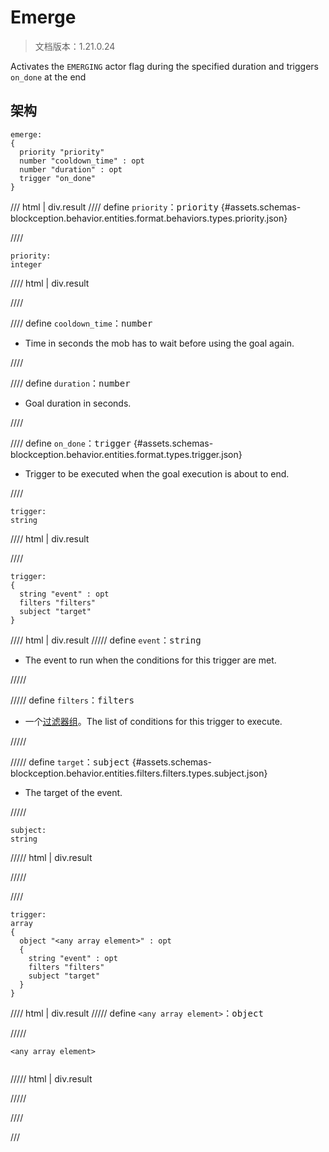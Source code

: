 # Emerge

> 文档版本：1.21.0.24

Activates the `EMERGING` actor flag during the specified duration and triggers `on_done` at the end

## 架构

```mcschema
emerge:
{
  priority "priority"
  number "cooldown_time" : opt
  number "duration" : opt
  trigger "on_done"
}

```

/// html | div.result
//// define
`priority`：<samp>priority</samp> {#assets.schemas-blockception.behavior.entities.format.behaviors.types.priority.json}


////

```mcschema
priority:
integer

```

//// html | div.result

////



//// define
`cooldown_time`：<samp>number</samp>

- Time in seconds the mob has to wait before using the goal again.


////


//// define
`duration`：<samp>number</samp>

- Goal duration in seconds.


////


//// define
`on_done`：<samp>trigger</samp> {#assets.schemas-blockception.behavior.entities.format.types.trigger.json}

- Trigger to be executed when the goal execution is about to end.


////

```mcschema
trigger:
string

```

//// html | div.result

////


```mcschema
trigger:
{
  string "event" : opt
  filters "filters"
  subject "target"
}

```

//// html | div.result
///// define
`event`：<samp>string</samp>

- The event to run when the conditions for this trigger are met.


/////


///// define
`filters`：<samp>filters</samp>

- 一个[过滤器组](../filter.md)。The list of conditions for this trigger to execute.


/////


///// define
`target`：<samp>subject</samp> {#assets.schemas-blockception.behavior.entities.filters.filters.types.subject.json}

- The target of the event.


/////

```mcschema
subject:
string

```

///// html | div.result

/////



////


```mcschema
trigger:
array
{
  object "<any array element>" : opt
  {
    string "event" : opt
    filters "filters"
    subject "target"
  }
}

```

//// html | div.result
///// define
`<any array element>`：<samp>object</samp>


/////

<div class="language-text highlight"><span class="filename"><code>&lt;any array element&gt;</code></span><pre id="__code_1"><span></span></pre></div>

///// html | div.result

/////


////




///

